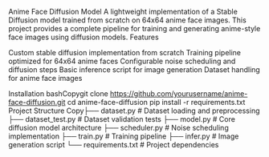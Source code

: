 Anime Face Diffusion Model
A lightweight implementation of a Stable Diffusion model trained from scratch on 64x64 anime face images. This project provides a complete pipeline for training and generating anime-style face images using diffusion models.
Features

Custom stable diffusion implementation from scratch
Training pipeline optimized for 64x64 anime faces
Configurable noise scheduling and diffusion steps
Basic inference script for image generation
Dataset handling for anime face images

Installation
bashCopygit clone https://github.com/yourusername/anime-face-diffusion.git
cd anime-face-diffusion
pip install -r requirements.txt
Project Structure
Copy├── dataset.py          # Dataset loading and preprocessing
├── dataset_test.py     # Dataset validation tests
├── model.py           # Core diffusion model architecture
├── scheduler.py       # Noise scheduling implementation
├── train.py          # Training pipeline
├── infer.py          # Image generation script
└── requirements.txt   # Project dependencies
